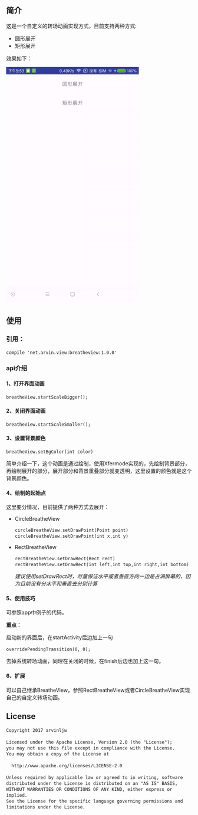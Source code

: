 ## 简介

这是一个自定义的转场动画实现方式，目前支持两种方式:

* 圆形展开
* 矩形展开

效果如下：

![](gif/bv_sample.gif)

## 使用

### 引用：

```
compile 'net.arvin.view:breatheview:1.0.0'
```

### api介绍

#### 1、打开界面动画

```
breatheView.startScaleBigger();
```

#### 2、关闭界面动画

```
breatheView.startScaleSmaller();
```

#### 3、设置背景颜色

```
breatheView.setBgColor(int color)
```

简单介绍一下，这个动画是通过绘制，使用Xfermode实现的，先绘制背景部分，再绘制展开的部分，展开部分和背景重叠部分就变透明，这里设置的颜色就是这个背景颜色。

#### 4、绘制的起始点

这里要分情况，目前提供了两种方式去展开：

* CircleBreatheView 
	
	
	```
	circleBreatheView.setDrawPoint(Point point)
	circleBreatheView.setDrawPoint(int x,int y)
	```
	
* RectBreatheView

	```
	rectBreatheView.setDrawRect(Rect rect)
	rectBreatheView.setDrawRect(int left,int top,int right,int bottom)
	```
	
	*建议使用setDrawRect时，尽量保证水平或者垂直方向一边是占满屏幕的，因为目前没有分水平和垂直去分别计算*
	
#### 5、使用技巧

可参照app中例子的代码。

**重点**：

启动新的界面后，在startActivity后边加上一句

```
overridePendingTransition(0, 0);
```

去掉系统转场动画，同理在关闭的时候，在finish后边也加上这一句。

#### 6、扩展

可以自己继承BreatheView，参照RectBreatheView或者CircleBreatheView实现自己的自定义转场动画。

## License

```
Copyright 2017 arvinljw

Licensed under the Apache License, Version 2.0 (the "License");
you may not use this file except in compliance with the License.
You may obtain a copy of the License at

  http://www.apache.org/licenses/LICENSE-2.0

Unless required by applicable law or agreed to in writing, software
distributed under the License is distributed on an "AS IS" BASIS,
WITHOUT WARRANTIES OR CONDITIONS OF ANY KIND, either express or implied.
See the License for the specific language governing permissions and
limitations under the License.
```


